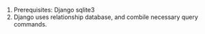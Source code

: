 1. Prerequisites:  Django sqlite3
2. Django uses relationship database, and combile necessary query commands.

